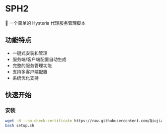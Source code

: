 # SPH2

🚀 一个简单的 Hysteria 代理服务管理脚本

## 功能特点

- 一键式安装和管理
- 服务端/客户端配置自动生成
- 完整的服务管理功能
- 支持多客户端配置
- 系统优化支持

## 快速开始

### 安装

```bash
wget -N --no-check-certificate https://raw.githubusercontent.com/Qiujianm/SPH2/main/setup.sh
bash setup.sh